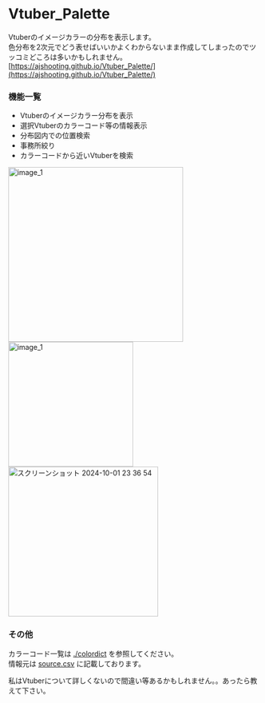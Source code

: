 # Vtuber_Palette
Vtuberのイメージカラーの分布を表示します。  
色分布を2次元でどう表せばいいかよくわからないまま作成してしまったのでツッコミどころは多いかもしれません。  
[https://ajshooting.github.io/Vtuber_Palette/](https://ajshooting.github.io/Vtuber_Palette/)  

### 機能一覧
- Vtuberのイメージカラー分布を表示
- 選択Vtuberのカラーコード等の情報表示
- 分布図内での位置検索
- 事務所絞り
- カラーコードから近いVtuberを検索

<img width="350" alt="image_1" src="https://github.com/user-attachments/assets/c4558618-6ae0-4e53-a8fe-7ea6392640cf">  

<br>  

<img width="250" alt="image_1" src="https://github.com/user-attachments/assets/141d6d45-ba4d-4c2e-92df-66a7c3f1aa32">  

<br>  

<img width="300" alt="スクリーンショット 2024-10-01 23 36 54" src="https://github.com/user-attachments/assets/7ac806fb-bb30-4d5a-8c02-a5fe85b66e07">  

<br>

### その他
カラーコード一覧は [./colordict](https://github.com/ajshooting/Vtuber_Palette/tree/main/colordict) を参照してください。  
情報元は [source.csv](https://github.com/ajshooting/Vtuber_Palette/blob/main/source.csv) に記載しております。

私はVtuberについて詳しくないので間違い等あるかもしれません。。あったら教えて下さい。